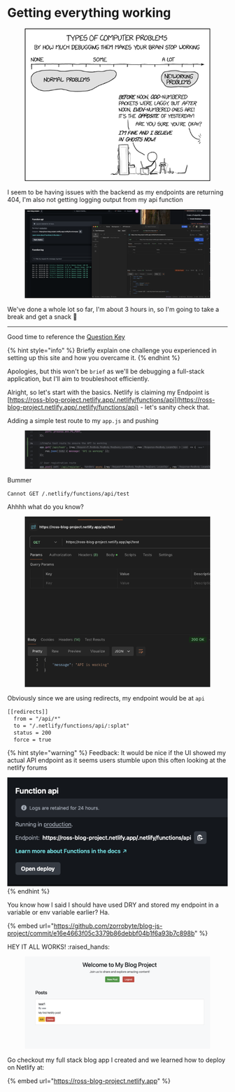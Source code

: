 # Getting everything working

<figure><img src="../.gitbook/assets/image (15).png" alt="" width="439"><figcaption></figcaption></figure>

I seem to be having issues with the backend as my endpoints are returning 404, I'm also not getting logging output from my api function

<figure><img src="../.gitbook/assets/image (32).png" alt="" width="563"><figcaption></figcaption></figure>

We've done a whole lot so far, I'm about 3 hours in, so I'm going to take a break and get a snack :pizza:

***



Good time to reference the [Question Key](../introduction/question-key.md)

{% hint style="info" %}
Briefly explain one challenge you experienced in setting up this site and how you overcame it.
{% endhint %}

Apologies, but this won't be `brief` as we'll be debugging a full-stack application, but I'll aim to troubleshoot efficiently.

Alright, so let's start with the basics. Netlify is claiming my Endpoint is [https://ross-blog-project.netlify.app/.netlify/functions/api](https://ross-blog-project.netlify.app/.netlify/functions/api) - let's sanity check that.

Adding a simple test route to my `app.js` and pushing

<figure><img src="../.gitbook/assets/image (7).png" alt="" width="563"><figcaption></figcaption></figure>

Bummer

```
Cannot GET /.netlify/functions/api/test
```

Ahhhh what do you know?

<figure><img src="../.gitbook/assets/image (3).png" alt="" width="479"><figcaption></figcaption></figure>

Obviously since we are using redirects, my endpoint would be at `api`

```
[[redirects]]
  from = "/api/*"
  to = "/.netlify/functions/api/:splat"
  status = 200
  force = true
```

{% hint style="warning" %}
Feedback: It would be nice if the UI showed my actual API endpoint as it seems users stumble upon this often looking at the netlify forums

![](<../.gitbook/assets/image (4).png>)
{% endhint %}

You know how I said I should have used DRY and stored my endpoint in a variable or env variable earlier? Ha.

{% embed url="https://github.com/zorrobyte/blog-js-project/commit/e16e4663f05c3379b86debbf04b1f6a93b7c898b" %}

HEY IT ALL WORKS! :raised\_hands:

<figure><img src="../.gitbook/assets/image (5).png" alt="" width="563"><figcaption></figcaption></figure>

Go checkout my full stack blog app I created and we learned how to deploy on Netlify at:

{% embed url="https://ross-blog-project.netlify.app" %}
